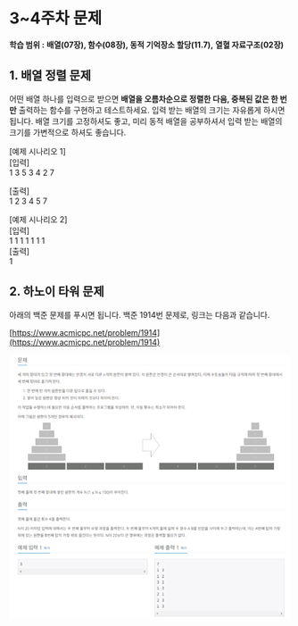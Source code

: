 # 3~4주차 문제

**학습 범위 :**  **배열(07장), 함수(08장), 동적 기억장소 할당(11.7),** **열혈 자료구조(02장)**   

## **1. 배열 정렬 문제**

어떤 배열 하나를 입력으로 받으면 **배열을 오름차순으로 정렬한 다음, 중복된 값은 한 번만** 출력하는 함수를 구현하고 테스트하세요. 입력 받는 배열의 크기는 자유롭게 하시면 됩니다. 배열 크기를 고정하셔도 좋고, 미리 동적 배열을 공부하셔서 입력 받는 배열의 크기를 가변적으로 하셔도 좋습니다.

[예제 시나리오 1]<br>
[입력]<br>
1 3 5 3 4 2 7<br>

[출력]<br>
1 2 3 4 5 7

[예제 시나리오 2]     
[입력]<br>
1 1 1 1 1 1 1<br>
[출력]<br>
1

## **2. 하노이 타워 문제**

아래의 백준 문제를 푸시면 됩니다. 백준 1914번 문제로, 링크는 다음과 같습니다.

[https://www.acmicpc.net/problem/1914](https://www.acmicpc.net/problem/1914)

![image.png](3~4%E1%84%8C%E1%85%AE%E1%84%8E%E1%85%A1%20%E1%84%86%E1%85%AE%E1%86%AB%E1%84%8C%E1%85%A6%2011196e9374a980efadf2fa410a672fdb/image.png)